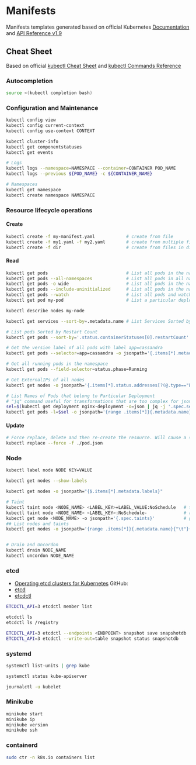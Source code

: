 # Manifests

Manifests templates generated based on official Kubernetes [Documentation](https://kubernetes.io/docs/) 
and [API Reference v1.9](https://kubernetes.io/docs/reference/generated/kubernetes-api/v1.9/)


## Cheat Sheet
Based on official [kubectl Cheat Sheet](https://kubernetes.io/docs/reference/kubectl/cheatsheet/)
and [kubectl Commands Reference](https://kubernetes.io/docs/reference/generated/kubectl/kubectl-commands)

### Autocompletion
```bash
source <(kubectl completion bash)
```

### Configuration and Maintenance
```bash
kubectl config view
kubectl config current-context
kubectl config use-context CONTEXT

kubectl cluster-info
kubectl get componentstatuses
kubectl get events

# Logs
kubectl logs --namespace=NAMESPACE --container=CONTAINER POD_NAME
kubectl logs --previous ${POD_NAME} -c ${CONTAINER_NAME}

# Namespaces
kubectl get namespace
kubectl create namespace NAMESPACE
```

### Resource lifecycle operations

#### Create
```bash
kubectl create -f my-manifest.yaml            # create from file
kubectl create -f my1.yaml -f my2.yaml        # create from multiple files
kubectl create -f dir                         # create from files in dir
```

#### Read
```bash
kubectl get pods                              # List all pods in the namespace
kubectl get pods --all-namespaces             # List all pods in all namespaces
kubectl get pods -o wide                      # List all pods in the namespace, with more details
kubectl get pods --include-uninitialized      # List all pods in the namespace, including uninitialized ones
kubectl get pods --watch                      # List all pods and watch changes
kubectl get pod my-pod                        # List a particular deployment

kubectl describe nodes my-node

kubectl get services --sort-by=.metadata.name # List Services Sorted by Name

# List pods Sorted by Restart Count
kubectl get pods --sort-by='.status.containerStatuses[0].restartCount'

# Get the version label of all pods with label app=cassandra
kubectl get pods --selector=app=cassandra -o jsonpath='{.items[*].metadata.labels.version}'

# Get all running pods in the namespace
kubectl get pods --field-selector=status.phase=Running

# Get ExternalIPs of all nodes
kubectl get nodes -o jsonpath='{.items[*].status.addresses[?(@.type=="ExternalIP")].address}'

# List Names of Pods that belong to Particular Deployment
# "jq" command useful for transformations that are too complex for jsonpath, it can be found at https://stedolan.github.io/jq/
sel=$(kubectl get deployment nginx-deployment -o=json | jq -j '.spec.selector.matchLabels | to_entries | map([.key,.value] | join("=")) | join(",")')
kubectl get pods -l=$sel -o jsonpath='{range .items[*]}{.metadata.name}{"\n"}{end}'
```
#### Update
```bash
# Force replace, delete and then re-create the resource. Will cause a service outage.
kubectl replace --force -f ./pod.json
```

### Node
```bash
kubectl label node NODE KEY=VALUE

kubectl get nodes --show-labels

kubectl get nodes -o jsonpath="{$.items[*].metadata.labels}"

# Taint
kubectl taint node <NODE_NAME> <LABEL_KEY>=LABEL_VALUE:NoSchedule   # taint node
kubectl taint node <NODE_NAME> <LABEL_KEY>:NoSchedule-              # remove taint
kubectl get node <NODE_NAME> -o jsonpath='{.spec.taints}'           # get node taints
## List nodes and taints
kubectl get nodes -o jsonpath='{range .items[*]}{.metadata.name}{"\t"}{.spec.taints}{"\n"}{end}'


# Drain and Uncordon
kubectl drain NODE_NAME
kubectl uncordon NODE_NAME
```

### etcd
* [Operating etcd clusters for Kubernetes](https://kubernetes.io/docs/tasks/administer-cluster/configure-upgrade-etcd/)
GitHub:
* [etcd](https://github.com/coreos/etcd)
* [etcdctl](https://github.com/coreos/etcd/tree/master/etcdctl#etcdctl)

```bash
ETCDCTL_API=3 etcdctl member list

etcdctl ls
etcdctl ls /registry

ETCDCTL_API=3 etcdctl --endpoints <ENDPOINT> snapshot save snapshotdb
ETCDCTL_API=3 etcdctl --write-out=table snapshot status snapshotdb
```

### systemd

```bash
systemctl list-units | grep kube

systemctl status kube-apiserver

journalctl -u kubelet
```

### Minikube
```bash
minikube start
minikube ip
minikube version
minikube ssh
```

### containerd
```bash
sudo ctr -n k8s.io containers list
```
